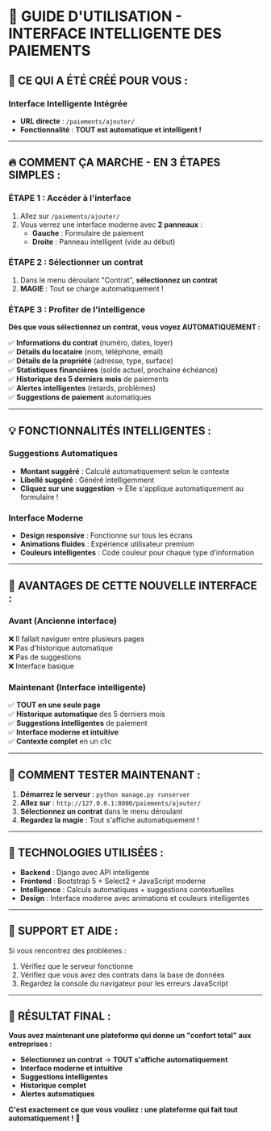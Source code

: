 # 🚀 GUIDE D'UTILISATION - INTERFACE INTELLIGENTE DES PAIEMENTS

## 🎯 **CE QUI A ÉTÉ CRÉÉ POUR VOUS :**

### **Interface Intelligente Intégrée**
- **URL directe** : `/paiements/ajouter/`
- **Fonctionnalité** : **TOUT est automatique et intelligent !**

---

## 🔥 **COMMENT ÇA MARCHE - EN 3 ÉTAPES SIMPLES :**

### **ÉTAPE 1 : Accéder à l'interface**
1. Allez sur `/paiements/ajouter/`
2. Vous verrez une interface moderne avec **2 panneaux** :
   - **Gauche** : Formulaire de paiement
   - **Droite** : Panneau intelligent (vide au début)

### **ÉTAPE 2 : Sélectionner un contrat**
1. Dans le menu déroulant "Contrat", **sélectionnez un contrat**
2. **MAGIE** : Tout se charge automatiquement !

### **ÉTAPE 3 : Profiter de l'intelligence**
**Dès que vous sélectionnez un contrat, vous voyez AUTOMATIQUEMENT :**

✅ **Informations du contrat** (numéro, dates, loyer)  
✅ **Détails du locataire** (nom, téléphone, email)  
✅ **Détails de la propriété** (adresse, type, surface)  
✅ **Statistiques financières** (solde actuel, prochaine échéance)  
✅ **Historique des 5 derniers mois** de paiements  
✅ **Alertes intelligentes** (retards, problèmes)  
✅ **Suggestions de paiement** automatiques  

---

## 💡 **FONCTIONNALITÉS INTELLIGENTES :**

### **Suggestions Automatiques**
- **Montant suggéré** : Calculé automatiquement selon le contexte
- **Libellé suggéré** : Généré intelligemment
- **Cliquez sur une suggestion** → Elle s'applique automatiquement au formulaire !

### **Interface Moderne**
- **Design responsive** : Fonctionne sur tous les écrans
- **Animations fluides** : Expérience utilisateur premium
- **Couleurs intelligentes** : Code couleur pour chaque type d'information

---

## 🎨 **AVANTAGES DE CETTE NOUVELLE INTERFACE :**

### **Avant (Ancienne interface)**
❌ Il fallait naviguer entre plusieurs pages  
❌ Pas d'historique automatique  
❌ Pas de suggestions  
❌ Interface basique  

### **Maintenant (Interface intelligente)**
✅ **TOUT en une seule page**  
✅ **Historique automatique** des 5 derniers mois  
✅ **Suggestions intelligentes** de paiement  
✅ **Interface moderne et intuitive**  
✅ **Contexte complet** en un clic  

---

## 🚀 **COMMENT TESTER MAINTENANT :**

1. **Démarrez le serveur** : `python manage.py runserver`
2. **Allez sur** : `http://127.0.0.1:8000/paiements/ajouter/`
3. **Sélectionnez un contrat** dans le menu déroulant
4. **Regardez la magie** : Tout s'affiche automatiquement !

---

## 🔧 **TECHNOLOGIES UTILISÉES :**

- **Backend** : Django avec API intelligente
- **Frontend** : Bootstrap 5 + Select2 + JavaScript moderne
- **Intelligence** : Calculs automatiques + suggestions contextuelles
- **Design** : Interface moderne avec animations et couleurs intelligentes

---

## 💬 **SUPPORT ET AIDE :**

Si vous rencontrez des problèmes :
1. Vérifiez que le serveur fonctionne
2. Vérifiez que vous avez des contrats dans la base de données
3. Regardez la console du navigateur pour les erreurs JavaScript

---

## 🎉 **RÉSULTAT FINAL :**

**Vous avez maintenant une plateforme qui donne un "confort total" aux entreprises :**

- **Sélectionnez un contrat** → **TOUT s'affiche automatiquement**
- **Interface moderne et intuitive**
- **Suggestions intelligentes**
- **Historique complet**
- **Alertes automatiques**

**C'est exactement ce que vous vouliez : une plateforme qui fait tout automatiquement !** 🚀

